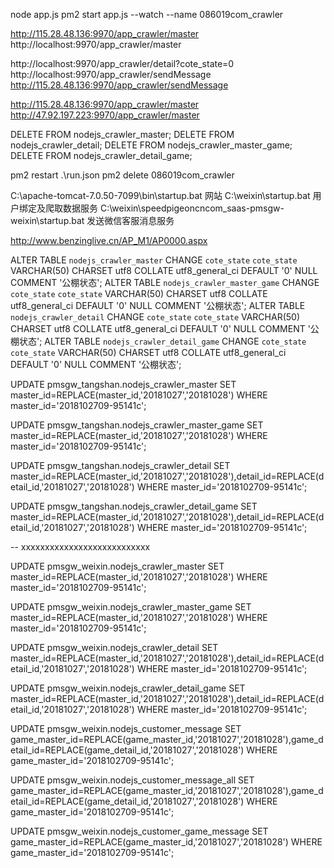 node app.js
pm2 start app.js --watch --name 086019com_crawler

http://115.28.48.136:9970/app_crawler/master
http://localhost:9970/app_crawler/master

http://localhost:9970/app_crawler/detail?cote_state=0
http://localhost:9970/app_crawler/sendMessage
http://115.28.48.136:9970/app_crawler/sendMessage

http://115.28.48.136:9970/app_crawler/master
http://47.92.197.223:9970/app_crawler/master

DELETE FROM nodejs_crawler_master;
DELETE FROM nodejs_crawler_detail;
DELETE FROM nodejs_crawler_master_game;
DELETE FROM nodejs_crawler_detail_game;


pm2 restart .\run.json
pm2 delete 086019com_crawler


C:\apache-tomcat-7.0.50-7099\bin\startup.bat 网站
C:\weixin\startup.bat 用户绑定及爬取数据服务
C:\weixin\speedpigeoncncom_saas-pmsgw-weixin\startup.bat 发送微信客服消息服务

http://www.benzinglive.cn/AP_M1/AP0000.aspx




ALTER TABLE `nodejs_crawler_master` CHANGE `cote_state` `cote_state` VARCHAR(50) CHARSET utf8 COLLATE utf8_general_ci DEFAULT '0' NULL COMMENT '公棚状态'; 
ALTER TABLE `nodejs_crawler_master_game` CHANGE `cote_state` `cote_state` VARCHAR(50) CHARSET utf8 COLLATE utf8_general_ci DEFAULT '0' NULL COMMENT '公棚状态'; 
ALTER TABLE `nodejs_crawler_detail` CHANGE `cote_state` `cote_state` VARCHAR(50) CHARSET utf8 COLLATE utf8_general_ci DEFAULT '0' NULL COMMENT '公棚状态'; 
ALTER TABLE `nodejs_crawler_detail_game` CHANGE `cote_state` `cote_state` VARCHAR(50) CHARSET utf8 COLLATE utf8_general_ci DEFAULT '0' NULL COMMENT '公棚状态'; 




UPDATE pmsgw_tangshan.nodejs_crawler_master
SET master_id=REPLACE(master_id,'20181027','20181028')
WHERE master_id='2018102709-95141c';

UPDATE pmsgw_tangshan.nodejs_crawler_master_game
SET master_id=REPLACE(master_id,'20181027','20181028')
WHERE master_id='2018102709-95141c';

UPDATE pmsgw_tangshan.nodejs_crawler_detail
SET master_id=REPLACE(master_id,'20181027','20181028'),detail_id=REPLACE(detail_id,'20181027','20181028')
WHERE master_id='2018102709-95141c';

UPDATE pmsgw_tangshan.nodejs_crawler_detail_game
SET master_id=REPLACE(master_id,'20181027','20181028'),detail_id=REPLACE(detail_id,'20181027','20181028')
WHERE master_id='2018102709-95141c';

--  xxxxxxxxxxxxxxxxxxxxxxxxxxx

UPDATE pmsgw_weixin.nodejs_crawler_master
SET master_id=REPLACE(master_id,'20181027','20181028')
WHERE master_id='2018102709-95141c';

UPDATE pmsgw_weixin.nodejs_crawler_master_game
SET master_id=REPLACE(master_id,'20181027','20181028')
WHERE master_id='2018102709-95141c';

UPDATE pmsgw_weixin.nodejs_crawler_detail
SET master_id=REPLACE(master_id,'20181027','20181028'),detail_id=REPLACE(detail_id,'20181027','20181028')
WHERE master_id='2018102709-95141c';

UPDATE pmsgw_weixin.nodejs_crawler_detail_game
SET master_id=REPLACE(master_id,'20181027','20181028'),detail_id=REPLACE(detail_id,'20181027','20181028')
WHERE master_id='2018102709-95141c';

UPDATE pmsgw_weixin.nodejs_customer_message
SET game_master_id=REPLACE(game_master_id,'20181027','20181028'),game_detail_id=REPLACE(game_detail_id,'20181027','20181028')
WHERE game_master_id='2018102709-95141c';

UPDATE pmsgw_weixin.nodejs_customer_message_all
SET game_master_id=REPLACE(game_master_id,'20181027','20181028'),game_detail_id=REPLACE(game_detail_id,'20181027','20181028')
WHERE game_master_id='2018102709-95141c';

UPDATE pmsgw_weixin.nodejs_customer_game_message
SET game_master_id=REPLACE(game_master_id,'20181027','20181028')
WHERE game_master_id='2018102709-95141c';







